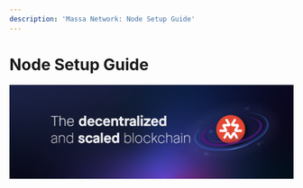 ```yaml
---
description: 'Massa Network: Node Setup Guide'
---
```


# Node Setup Guide

![](<../.gitbook/assets/image (1).png>)
